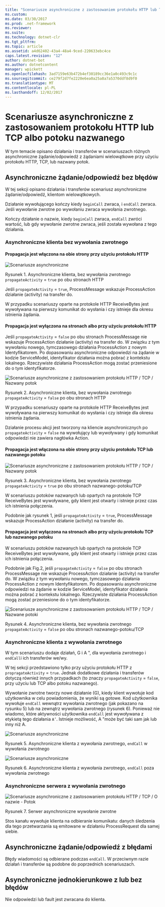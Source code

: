 ```yaml
---
title: "Scenariusze asynchroniczne z zastosowaniem protokołu HTTP lub TCP albo potoku nazwanego"
ms.custom: 
ms.date: 03/30/2017
ms.prod: .net-framework
ms.reviewer: 
ms.suite: 
ms.technology: dotnet-clr
ms.tgt_pltfrm: 
ms.topic: article
ms.assetid: a4d62402-43a4-48a4-9ced-220633ebc4ce
caps.latest.revision: "12"
author: dotnet-bot
ms.author: dotnetcontent
manager: wpickett
ms.openlocfilehash: 3ad7159e63b472b4ef30189cc36e1a0c493c9c1c
ms.sourcegitcommit: ce279f2d7fe2220e6ea0a25a8a7a5370ddf8d9f0
ms.translationtype: MT
ms.contentlocale: pl-PL
ms.lasthandoff: 12/02/2017
---
```

# <a name="asynchronous-scenarios-using-http-tcp-or-named-pipe"></a>Scenariusze asynchroniczne z zastosowaniem protokołu HTTP lub TCP albo potoku nazwanego
W tym temacie opisano działania i transferów w scenariuszach różnych asynchroniczne żądanie/odpowiedź z żądaniami wielowątkowe przy użyciu protokołu HTTP, TCP, lub nazwany potok.  
  
## <a name="asynchronous-requestreply-without-errors"></a>Asynchroniczne żądanie/odpowiedź bez błędów  
 W tej sekcji opisano działania i transferów scenariusz asynchroniczne żądanie/odpowiedź, klientom wielowątkowych.  
  
 Działanie wywołującego kończy kiedy `beginCall` zwraca, i `endCall` zwraca. Jeśli wywołanie zwrotne po wywołaniu zwraca wywołania zwrotnego.  
  
 Kończy działanie o nazwie, kiedy `beginCall` zwraca, `endCall` zwróci wartość, lub gdy wywołanie zwrotne zwraca, jeśli została wywołana z tego działania.  
  
### <a name="asynchronous-client-without-callback"></a>Asynchroniczne klienta bez wywołania zwrotnego  
  
#### <a name="propagation-is-enabled-on-both-sides-using-http"></a>Propagacja jest włączona na obie strony przy użyciu protokołu HTTP  
 ![Scenariusze asynchroniczne](../../../../../docs/framework/wcf/diagnostics/tracing/media/asyn1.gif "Asyn1")  
  
 Rysunek 1. Asynchroniczne klienta, bez wywołania zwrotnego `propagateActivity` = `true` po obu stronach HTTP  
  
 Jeśli `propagateActivity` = `true`, ProcessMessage wskazuje ProcessAction działanie (activity) na transfer do.  
  
 W przypadku scenariuszy oparte na protokole HTTP ReceiveBytes jest wywoływana na pierwszy komunikat do wysłania i czy istnieje dla okresu istnienia żądania.  
  
#### <a name="propagation-is-disabled-on-either-sides-using-http"></a>Propagacja jest wyłączona na stronach albo przy użyciu protokołu HTTP  
 Jeśli `propagateActivity` = `false` po obu stronach ProcessMessage nie wskazuje ProcessAction działanie (activity) na transfer do. W związku z tym wywołaniu nowego, tymczasowego działania ProcessAction z nowym Identyfikatorem. Po dopasowaniu asynchroniczne odpowiedzi na żądanie w kodzie ServiceModel, identyfikator działania można pobrać z kontekstu lokalnego. Rzeczywiste działania ProcessAction mogą zostać przeniesione do o tym identyfikatorze.  
  
 ![Scenariusze asynchroniczne z zastosowaniem protokołu HTTP &#47; TCP &#47; Nazwany potok](../../../../../docs/framework/wcf/diagnostics/tracing/media/async2.gif "Async2")  
  
 Rysunek 2. Asynchroniczne klienta, bez wywołania zwrotnego `propagateActivity` = `false` po obu stronach HTTP  
  
 W przypadku scenariuszy oparte na protokole HTTP ReceiveBytes jest wywoływana na pierwszy komunikat do wysłania i czy istnieje dla okresu istnienia żądania.  
  
 Działanie procesu akcji jest tworzony na kliencie asynchronicznych po `propagateActivity` = `false` na wywołujący lub wywoływany i gdy komunikat odpowiedzi nie zawiera nagłówka Action.  
  
#### <a name="propagation-is-enabled-on-both-sides-using-tcp-or-named-pipe"></a>Propagacja jest włączona na obie strony przy użyciu protokołu TCP lub nazwanego potoku  
 ![Scenariusze asynchroniczne z zastosowaniem protokołu HTTP &#47; TCP &#47; Nazwany potok](../../../../../docs/framework/wcf/diagnostics/tracing/media/async3.gif "Async3")  
  
 Rysunek 3. Asynchroniczne klienta, bez wywołania zwrotnego `propagateActivity` = `true` po obu stronach nazwanego-potoku/TCP  
  
 W scenariuszu potoków nazwanych lub opartych na protokole TCP ReceiveBytes jest wywoływane, gdy klient jest otwarty i istnieje przez czas ich istnienia połączenia.  
  
 Podobnie jak rysunek 1, jeśli `propagateActivity` = `true`, ProcessMessage wskazuje ProcessAction działanie (activity) na transfer do.  
  
#### <a name="propagation-is-disabled-on-either-sides-using-tcp-or-named-pipe"></a>Propagacja jest wyłączona na stronach albo przy użyciu protokołu TCP lub nazwanego potoku  
 W scenariuszu potoków nazwanych lub opartych na protokole TCP ReceiveBytes jest wywoływane, gdy klient jest otwarty i istnieje przez czas ich istnienia połączenia.  
  
 Podobnie jak Fig.2, jeśli `propagateActivity` = `false` po obu stronach ProcessMessage nie wskazuje ProcessAction działanie (activity) na transfer do. W związku z tym wywołaniu nowego, tymczasowego działania ProcessAction z nowym Identyfikatorem. Po dopasowaniu asynchroniczne odpowiedzi na żądanie w kodzie ServiceModel, identyfikator działania można pobrać z kontekstu lokalnego. Rzeczywiste działania ProcessAction mogą zostać przeniesione do o tym identyfikatorze.  
  
 ![Scenariusze asynchroniczne z zastosowaniem protokołu HTTP &#47; TCP &#47; Nazwane potoki](../../../../../docs/framework/wcf/diagnostics/tracing/media/async4.gif "Async4")  
  
 Rysunek 4. Asynchroniczne klienta, bez wywołania zwrotnego `propagateActivity` = `false` po obu stronach nazwanego-potoku/TCP  
  
### <a name="asynchronous-client-with-callback"></a>Asynchroniczne klienta z wywołania zwrotnego  
 W tym scenariuszu dodaje działań, G i A ", dla wywołania zwrotnego i `endCall`i ich transferów we/wy.  
  
 W tej sekcji przedstawiono tylko przy użyciu protokołu HTTP z `propragateActivity` = `true`. Jednak dodatkowe działania i transferów dotyczą również innych przypadkach (to znaczy `propagateActivity` = `false`, przy użyciu lub TCP albo potoku nazwanego).  
  
 Wywołanie zwrotne tworzy nowe działanie (G), kiedy klient wywołuje kod użytkownika w celu powiadomienia, że wyniki są gotowe. Kod użytkownika wywołuje `endCall` wewnątrz wywołania zwrotnego (jak pokazano na rysunku 5) lub na zewnątrz wywołania zwrotnego (rysunek 6). Ponieważ nie wiadomo, które aktywności użytkownika `endCall` jest wywoływana z etykietą tego działania `A’`. Istnieje możliwość, A "może być taki sam jak lub inny niż A.  
  
 ![Scenariusze asynchroniczne](../../../../../docs/framework/wcf/diagnostics/tracing/media/asynccallback1.gif "AsyncCallback1")  
  
 Rysunek 5. Asynchroniczne klienta z wywołania zwrotnego, `endCall` w wywołania zwrotnego  
  
 ![Scenariusze asynchroniczne](../../../../../docs/framework/wcf/diagnostics/tracing/media/asynccallback2.gif "AsyncCallback2")  
  
 Rysunek 6. Asynchroniczne klienta z wywołania zwrotnego, `endCall` poza wywołania zwrotnego  
  
### <a name="asynchronous-server-with-callback"></a>Asynchroniczne serwera z wywołania zwrotnego  
 ![Scenariusze asynchroniczne z zastosowaniem protokołu HTTP &#47; TCP &#47; O nazwie &#45; Potok](../../../../../docs/framework/wcf/diagnostics/tracing/media/aynchserver.gif "AynchServer")  
  
 Rysunek 7. Serwer asynchroniczne wywołanie zwrotne  
  
 Stos kanału wywołuje klienta na odbieranie komunikatu: danych śledzenia dla tego przetwarzania są emitowane w działaniu ProcessRequest dla samej siebie.  
  
## <a name="asynchronous-requestreply-with-errors"></a>Asynchroniczne żądanie/odpowiedź z błędami  
 Błędy wiadomości są odbierane podczas `endCall`. W przeciwnym razie działań i transferów są podobne do poprzednich scenariuszach.  
  
## <a name="asynchronous-one-way-with-or-without-errors"></a>Asynchroniczne jednokierunkowe z lub bez błędów  
 Nie odpowiedzi lub fault jest zwracana do klienta.
